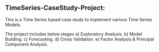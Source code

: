 ## TimeSeries-CaseStudy-Project:
This is a Time Series based case study to implement various Time Series Models.

The project includes below stages
a) Exploratory Analysis.
b) Model Building.
c) Forecasting.
d) Cross Validation.
e) Factor Analysis & Principal Component Analysis.
